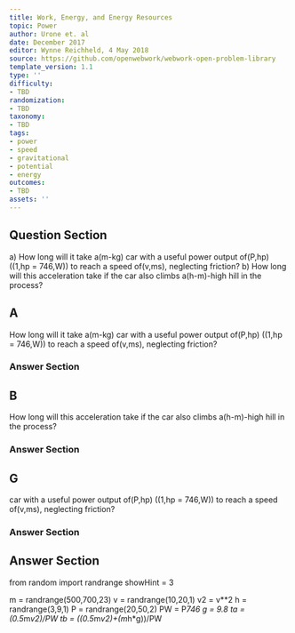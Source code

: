 ```yaml
---
title: Work, Energy, and Energy Resources
topic: Power
author: Urone et. al
date: December 2017
editor: Wynne Reichheld, 4 May 2018
source: https://github.com/openwebwork/webwork-open-problem-library
template_version: 1.1
type: ''
difficulty:
- TBD
randomization:
- TBD
taxonomy:
- TBD
tags:
- power
- speed
- gravitational
- potential
- energy
outcomes:
- TBD
assets: ''
---
```


## Question Section 

a) How long will it take a(m-kg) car with a useful power output of(P,hp) ((1,hp = 746,W)) to reach a speed of(v,ms), neglecting friction? 
b) How long will this acceleration take if the car also climbs a(h-m)-high hill in the process?

## A
How long will it take a(m-kg) car with a useful power output of(P,hp) ((1,hp = 746,W)) to reach a speed of(v,ms), neglecting friction? 
### Answer Section
## B
How long will this acceleration take if the car also climbs a(h-m)-high hill in the process?
### Answer Section
## G
car with a useful power output of(P,hp) ((1,hp = 746,W)) to reach a speed of(v,ms), neglecting friction? 
### Answer Section


## Answer Section

from random import randrange
showHint = 3

m = randrange(500,700,23)
v = randrange(10,20,1)
v2 = v**2
h = randrange(3,9,1)
P = randrange(20,50,2)
PW = P*746
g = 9.8
ta = (0.5*m*v2)/PW
tb = ((0.5*m*v2)+(m*h*g))/PW
